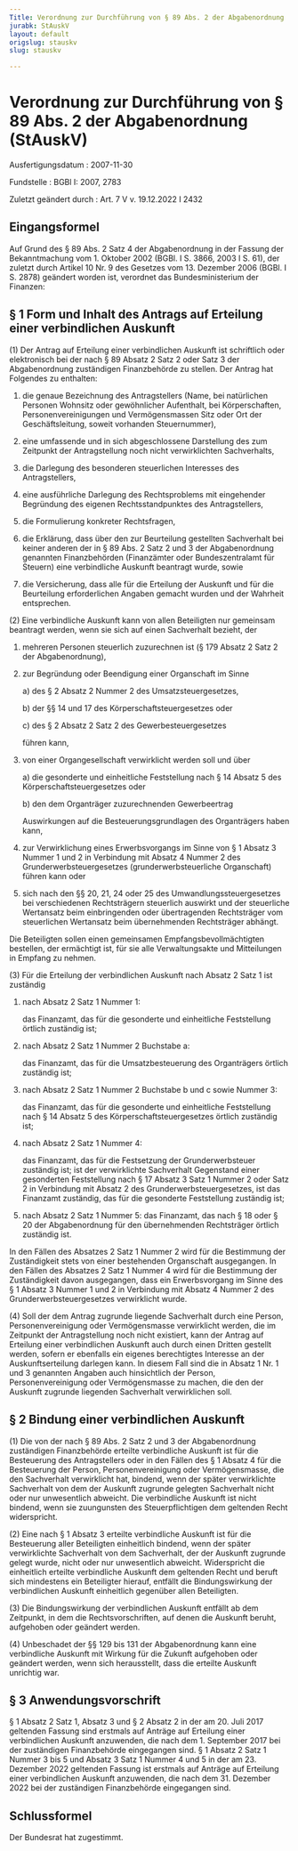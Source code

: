 ```yaml
---
Title: Verordnung zur Durchführung von § 89 Abs. 2 der Abgabenordnung
jurabk: StAuskV
layout: default
origslug: stauskv
slug: stauskv

---
```


# Verordnung zur Durchführung von § 89 Abs. 2 der Abgabenordnung (StAuskV)

Ausfertigungsdatum
:   2007-11-30

Fundstelle
:   BGBl I: 2007, 2783

Zuletzt geändert durch
:   Art. 7 V v. 19.12.2022 I 2432


## Eingangsformel

Auf Grund des § 89 Abs. 2 Satz 4 der Abgabenordnung in der Fassung der
Bekanntmachung vom 1. Oktober 2002 (BGBl. I S. 3866, 2003 I S. 61),
der zuletzt durch Artikel 10 Nr. 9 des Gesetzes vom 13. Dezember 2006
(BGBl. I S. 2878) geändert worden ist, verordnet das Bundesministerium
der Finanzen:


## § 1 Form und Inhalt des Antrags auf Erteilung einer verbindlichen Auskunft

(1) Der Antrag auf Erteilung einer verbindlichen Auskunft ist
schriftlich oder elektronisch bei der nach § 89 Absatz 2 Satz 2 oder
Satz 3 der Abgabenordnung zuständigen Finanzbehörde zu stellen. Der
Antrag hat Folgendes zu enthalten:

1.  die genaue Bezeichnung des Antragstellers (Name, bei natürlichen
    Personen Wohnsitz oder gewöhnlicher Aufenthalt, bei Körperschaften,
    Personenvereinigungen und Vermögensmassen Sitz oder Ort der
    Geschäftsleitung, soweit vorhanden Steuernummer),


2.  eine umfassende und in sich abgeschlossene Darstellung des zum
    Zeitpunkt der Antragstellung noch nicht verwirklichten Sachverhalts,


3.  die Darlegung des besonderen steuerlichen Interesses des
    Antragstellers,


4.  eine ausführliche Darlegung des Rechtsproblems mit eingehender
    Begründung des eigenen Rechtsstandpunktes des Antragstellers,


5.  die Formulierung konkreter Rechtsfragen,


6.  die Erklärung, dass über den zur Beurteilung gestellten Sachverhalt
    bei keiner anderen der in § 89 Abs. 2 Satz 2 und 3 der Abgabenordnung
    genannten Finanzbehörden (Finanzämter oder Bundeszentralamt für
    Steuern) eine verbindliche Auskunft beantragt wurde, sowie


7.  die Versicherung, dass alle für die Erteilung der Auskunft und für die
    Beurteilung erforderlichen Angaben gemacht wurden und der Wahrheit
    entsprechen.




(2) Eine verbindliche Auskunft kann von allen Beteiligten nur
gemeinsam beantragt werden, wenn sie sich auf einen Sachverhalt
bezieht, der

1.  mehreren Personen steuerlich zuzurechnen ist (§ 179 Absatz 2 Satz 2
    der Abgabenordnung),


2.  zur Begründung oder Beendigung einer Organschaft im Sinne

    a)  des § 2 Absatz 2 Nummer 2 des Umsatzsteuergesetzes,


    b)  der §§ 14 und 17 des Körperschaftsteuergesetzes oder


    c)  des § 2 Absatz 2 Satz 2 des Gewerbesteuergesetzes



    führen kann,


3.  von einer Organgesellschaft verwirklicht werden soll und über

    a)  die gesonderte und einheitliche Feststellung nach § 14 Absatz 5 des
        Körperschaftsteuergesetzes oder


    b)  den dem Organträger zuzurechnenden Gewerbeertrag



    Auswirkungen auf die Besteuerungsgrundlagen des Organträgers haben
    kann,


4.  zur Verwirklichung eines Erwerbsvorgangs im Sinne von § 1 Absatz 3
    Nummer 1 und 2 in Verbindung mit Absatz 4 Nummer 2 des
    Grunderwerbsteuergesetzes (grunderwerbsteuerliche Organschaft) führen
    kann oder


5.  sich nach den §§ 20, 21, 24 oder 25 des Umwandlungssteuergesetzes bei
    verschiedenen Rechtsträgern steuerlich auswirkt und der steuerliche
    Wertansatz beim einbringenden oder übertragenden Rechtsträger vom
    steuerlichen Wertansatz beim übernehmenden Rechtsträger abhängt.



Die Beteiligten sollen einen gemeinsamen Empfangsbevollmächtigten
bestellen, der ermächtigt ist, für sie alle Verwaltungsakte und
Mitteilungen in Empfang zu nehmen.

(3) Für die Erteilung der verbindlichen Auskunft nach Absatz 2 Satz 1
ist zuständig

1.  nach Absatz 2 Satz 1 Nummer 1:

    das Finanzamt, das für die gesonderte und einheitliche Feststellung
    örtlich zuständig ist;


2.  nach Absatz 2 Satz 1 Nummer 2 Buchstabe a:

    das Finanzamt, das für die Umsatzbesteuerung des Organträgers örtlich
    zuständig ist;


3.  nach Absatz 2 Satz 1 Nummer 2 Buchstabe b und c sowie Nummer 3:

    das Finanzamt, das für die gesonderte und einheitliche Feststellung
    nach § 14 Absatz 5 des Körperschaftsteuergesetzes örtlich zuständig
    ist;


4.  nach Absatz 2 Satz 1 Nummer 4:

    das Finanzamt, das für die Festsetzung der Grunderwerbsteuer zuständig
    ist; ist der verwirklichte Sachverhalt Gegenstand einer gesonderten
    Feststellung nach § 17 Absatz 3 Satz 1 Nummer 2 oder Satz 2 in
    Verbindung mit Absatz 2 des Grunderwerbsteuergesetzes, ist das
    Finanzamt zuständig, das für die gesonderte Feststellung zuständig
    ist;


5.  nach Absatz 2 Satz 1 Nummer 5: das Finanzamt, das nach § 18 oder § 20
    der Abgabenordnung für den übernehmenden Rechtsträger örtlich
    zuständig ist.



In den Fällen des Absatzes 2 Satz 1 Nummer 2 wird für die Bestimmung
der Zuständigkeit stets von einer bestehenden Organschaft ausgegangen.
In den Fällen des Absatzes 2 Satz 1 Nummer 4 wird für die Bestimmung
der Zuständigkeit davon ausgegangen, dass ein Erwerbsvorgang im Sinne
des § 1 Absatz 3 Nummer 1 und 2 in Verbindung mit Absatz 4 Nummer 2
des Grunderwerbsteuergesetzes verwirklicht wurde.

(4) Soll der dem Antrag zugrunde liegende Sachverhalt durch eine
Person, Personenvereinigung oder Vermögensmasse verwirklicht werden,
die im Zeitpunkt der Antragstellung noch nicht existiert, kann der
Antrag auf Erteilung einer verbindlichen Auskunft auch durch einen
Dritten gestellt werden, sofern er ebenfalls ein eigenes berechtigtes
Interesse an der Auskunftserteilung darlegen kann. In diesem Fall sind
die in Absatz 1 Nr. 1 und 3 genannten Angaben auch hinsichtlich der
Person, Personenvereinigung oder Vermögensmasse zu machen, die den der
Auskunft zugrunde liegenden Sachverhalt verwirklichen soll.


## § 2 Bindung einer verbindlichen Auskunft

(1) Die von der nach § 89 Abs. 2 Satz 2 und 3 der Abgabenordnung
zuständigen Finanzbehörde erteilte verbindliche Auskunft ist für die
Besteuerung des Antragstellers oder in den Fällen des § 1 Absatz 4 für
die Besteuerung der Person, Personenvereinigung oder Vermögensmasse,
die den Sachverhalt verwirklicht hat, bindend, wenn der später
verwirklichte Sachverhalt von dem der Auskunft zugrunde gelegten
Sachverhalt nicht oder nur unwesentlich abweicht. Die verbindliche
Auskunft ist nicht bindend, wenn sie zuungunsten des Steuerpflichtigen
dem geltenden Recht widerspricht.

(2) Eine nach § 1 Absatz 3 erteilte verbindliche Auskunft ist für die
Besteuerung aller Beteiligten einheitlich bindend, wenn der später
verwirklichte Sachverhalt von dem Sachverhalt, der der Auskunft
zugrunde gelegt wurde, nicht oder nur unwesentlich abweicht.
Widerspricht die einheitlich erteilte verbindliche Auskunft dem
geltenden Recht und beruft sich mindestens ein Beteiligter hierauf,
entfällt die Bindungswirkung der verbindlichen Auskunft einheitlich
gegenüber allen Beteiligten.

(3) Die Bindungswirkung der verbindlichen Auskunft entfällt ab dem
Zeitpunkt, in dem die Rechtsvorschriften, auf denen die Auskunft
beruht, aufgehoben oder geändert werden.

(4) Unbeschadet der §§ 129 bis 131 der Abgabenordnung kann eine
verbindliche Auskunft mit Wirkung für die Zukunft aufgehoben oder
geändert werden, wenn sich herausstellt, dass die erteilte Auskunft
unrichtig war.


## § 3 Anwendungsvorschrift

§ 1 Absatz 2 Satz 1, Absatz 3 und § 2 Absatz 2 in der am 20. Juli 2017
geltenden Fassung sind erstmals auf Anträge auf Erteilung einer
verbindlichen Auskunft anzuwenden, die nach dem 1. September 2017 bei
der zuständigen Finanzbehörde eingegangen sind. § 1 Absatz 2 Satz 1
Nummer 3 bis 5 und Absatz 3 Satz 1 Nummer 4 und 5 in der am 23.
Dezember 2022 geltenden Fassung ist erstmals auf Anträge auf Erteilung
einer verbindlichen Auskunft anzuwenden, die nach dem 31. Dezember
2022 bei der zuständigen Finanzbehörde eingegangen sind.


## Schlussformel

Der Bundesrat hat zugestimmt.

